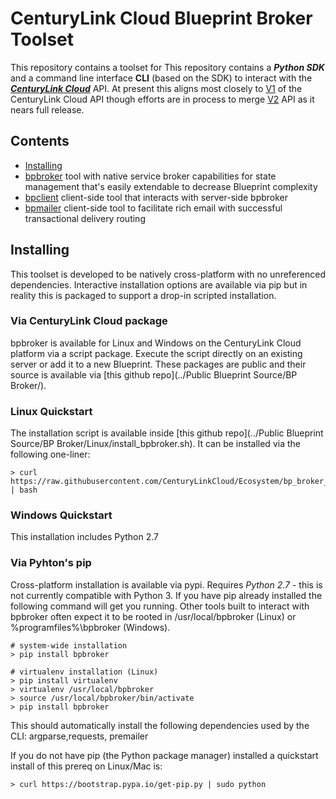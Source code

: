 # CenturyLink Cloud Blueprint Broker Toolset

This repository contains a toolset for 
This repository contains a ***Python SDK*** and a command line interface **CLI** (based on the SDK) to interact with the ***[CenturyLink Cloud](http://www.centurylinkcloud.com)*** API.  At present this aligns most closely to [V1](https://t3n.zendesk.com/categories/20012068-API-v1-0) of the CenturyLink Cloud API though efforts are in process to merge [V2](https://t3n.zendesk.com/categories/20067994-API-v2-0-Beta-) API as it nears full release.

## Contents

* [Installing](#installing)
* [bpbroker](README_bpbroker.md) tool with native service broker capabilities for state management that's easily extendable to decrease Blueprint complexity
* [bpclient](README_bpclient.md) client-side tool that interacts with server-side bpbroker
* [bpmailer](README_bpmailer.md) client-side tool to facilitate rich email with successful transactional delivery routing


## Installing
This toolset is developed to be natively cross-platform with no unreferenced dependencies.  Interactive installation options are available via pip but in reality this is packaged to support a drop-in scripted installation.

### Via CenturyLink Cloud package
bpbroker is available for Linux and Windows on the CenturyLink Cloud platform via a script package.  Execute the script directly on an existing server or add it to a new Blueprint.
These packages are public and their source is available via [this github repo](../Public Blueprint Source/BP Broker/).


### Linux Quickstart
The installation script is available inside [this github repo](../Public Blueprint Source/BP Broker/Linux/install_bpbroker.sh).  It can be installed via the following one-liner:
```shell
> curl https://raw.githubusercontent.com/CenturyLinkCloud/Ecosystem/bp_broker_a/Blueprints/Public%20Blueprint%20Source/BP%20Broker/Linux/install_bpbroker.sh | bash
```

### Windows Quickstart
This installation includes Python 2.7


### Via Pyhton's pip
Cross-platform installation is available via pypi.  Requires *Python 2.7* - this is not currently compatible with Python 3.
If you have pip already installed the following command will get you running.  Other tools built to interact with bpbroker
often expect it to be rooted in /usr/local/bpbroker (Linux) or %programfiles%\bpbroker (Windows).

```shell
# system-wide installation
> pip install bpbroker

# virtualenv installation (Linux)
> pip install virtualenv
> virtualenv /usr/local/bpbroker
> source /usr/local/bpbroker/bin/activate
> pip install bpbroker
```

This should automatically install the following dependencies used by the CLI: argparse,requests, premailer

If you do not have pip (the Python package manager) installed a quickstart install of this prereq on Linux/Mac is:
```shell
> curl https://bootstrap.pypa.io/get-pip.py | sudo python
```


